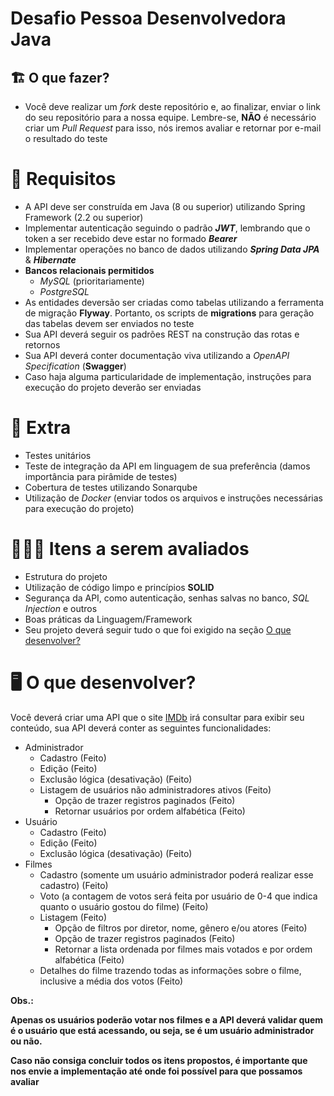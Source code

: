 # Desafio Pessoa Desenvolvedora Java

## 🏗 O que fazer?

- Você deve realizar um *fork* deste repositório e, ao finalizar, enviar o link do seu repositório para a nossa equipe. Lembre-se, **NÃO** é necessário criar um *Pull Request* para isso, nós iremos avaliar e retornar por e-mail o resultado do teste

# 🚨 Requisitos

- A API deve ser construída em Java (8 ou superior) utilizando Spring Framework (2.2 ou superior)
- Implementar autenticação seguindo o padrão ***JWT***, lembrando que o token a ser recebido deve estar no formado ***Bearer***
- Implementar operações no banco de dados utilizando ***Spring Data JPA*** & ***Hibernate***
- **Bancos relacionais permitidos**
    - *MySQL* (prioritariamente)
    - *PostgreSQL*
- As entidades deversão ser criadas como tabelas utilizando a ferramenta de migração **Flyway**. Portanto, os scripts de **migrations** para geração das tabelas devem ser enviados no teste
- Sua API deverá seguir os padrões REST na construção das rotas e retornos
- Sua API deverá conter documentação viva utilizando a *OpenAPI Specification* (**Swagger**)
- Caso haja alguma particularidade de implementação, instruções para execução do projeto deverão ser enviadas

# 🎁 Extra

- Testes unitários
- Teste de integração da API em linguagem de sua preferência (damos importância para pirâmide de testes)
- Cobertura de testes utilizando Sonarqube
- Utilização de *Docker* (enviar todos os arquivos e instruções necessárias para execução do projeto)

# 🕵🏻‍♂️ Itens a serem avaliados

- Estrutura do projeto
- Utilização de código limpo e princípios **SOLID**
- Segurança da API, como autenticação, senhas salvas no banco, *SQL Injection* e outros
- Boas práticas da Linguagem/Framework
- Seu projeto deverá seguir tudo o que foi exigido na seção  [O que desenvolver?](##--o-que-desenvolver)

# 🖥 O que desenvolver?

Você deverá criar uma API que o site [IMDb](https://www.imdb.com/) irá consultar para exibir seu conteúdo, sua API deverá conter as seguintes funcionalidades:

- Administrador
    - Cadastro (Feito)
    - Edição (Feito)
    - Exclusão lógica (desativação) (Feito)
    - Listagem de usuários não administradores ativos (Feito)
        - Opção de trazer registros paginados (Feito)
        - Retornar usuários por ordem alfabética (Feito)
- Usuário
    - Cadastro (Feito)
    - Edição (Feito)
    - Exclusão lógica (desativação) (Feito)
- Filmes
    - Cadastro (somente um usuário administrador poderá realizar esse cadastro) (Feito)
    - Voto (a contagem de votos será feita por usuário de 0-4 que indica quanto o usuário gostou do filme) (Feito)
    - Listagem (Feito)
        - Opção de filtros por diretor, nome, gênero e/ou atores (Feito)
        - Opção de trazer registros paginados (Feito)
        - Retornar a lista ordenada por filmes mais votados e por ordem alfabética (Feito)
    - Detalhes do filme trazendo todas as informações sobre o filme, inclusive a média dos votos (Feito)

**Obs.:** 

**Apenas os usuários poderão votar nos filmes e a API deverá validar quem é o usuário que está acessando, ou seja, se é um usuário administrador ou não.**

**Caso não consiga concluir todos os itens propostos, é importante que nos envie a implementação até onde foi possível para que possamos avaliar**